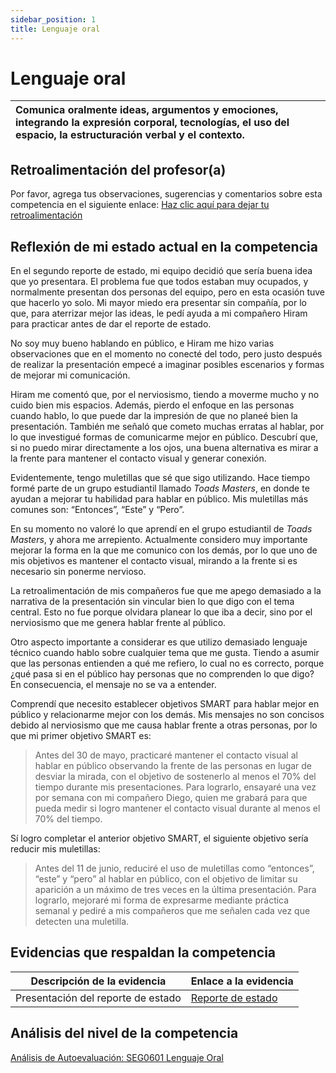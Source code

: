 ```yaml
---
sidebar_position: 1
title: Lenguaje oral
---
```

# Lenguaje oral


| Comunica oralmente ideas, argumentos y emociones, integrando la expresión corporal, tecnologías, el uso del espacio, la estructuración verbal y el contexto. |
| :-------------------------------------------------------------------------------------------------------------------------------------------------------------- |

## Retroalimentación del profesor(a)

Por favor, agrega tus observaciones, sugerencias y comentarios sobre esta competencia en el siguiente enlace:  [Haz clic aquí para dejar tu retroalimentación](https://docs.google.com/document/d/1o2aNd0PEODInR0MsKR8RtF3OVHa19xTYqTM2BMWfY_w/edit?usp=sharing)

## Reflexión de mi estado actual en la competencia

En el segundo reporte de estado, mi equipo decidió que sería buena idea que yo presentara. El problema fue que todos estaban muy ocupados, y normalmente presentan dos personas del equipo, pero en esta ocasión tuve que hacerlo yo solo. Mi mayor miedo era presentar sin compañía, por lo que, para aterrizar mejor las ideas, le pedí ayuda a mi compañero Hiram para practicar antes de dar el reporte de estado.

No soy muy bueno hablando en público, e Hiram me hizo varias observaciones que en el momento no conecté del todo, pero justo después de realizar la presentación empecé a imaginar posibles escenarios y formas de mejorar mi comunicación.

Hiram me comentó que, por el nerviosismo, tiendo a moverme mucho y no cuido bien mis espacios. Además, pierdo el enfoque en las personas cuando hablo, lo que puede dar la impresión de que no planeé bien la presentación. También me señaló que cometo muchas erratas al hablar, por lo que investigué formas de comunicarme mejor en público. Descubrí que, si no puedo mirar directamente a los ojos, una buena alternativa es mirar a la frente para mantener el contacto visual y generar conexión.

Evidentemente, tengo muletillas que sé que sigo utilizando. Hace tiempo formé parte de un grupo estudiantil llamado *Toads Masters*, en donde te ayudan a mejorar tu habilidad para hablar en público. Mis muletillas más comunes son: “Entonces”, “Este” y “Pero”.

En su momento no valoré lo que aprendí en el grupo estudiantil de *Toads Masters*, y ahora me arrepiento. Actualmente considero muy importante mejorar la forma en la que me comunico con los demás, por lo que uno de mis objetivos es mantener el contacto visual, mirando a la frente si es necesario sin ponerme nervioso.

La retroalimentación de mis compañeros fue que me apego demasiado a la narrativa de la presentación sin vincular bien lo que digo con el tema central. Esto no fue porque olvidara planear lo que iba a decir, sino por el nerviosismo que me genera hablar frente al público.

Otro aspecto importante a considerar es que utilizo demasiado lenguaje técnico cuando hablo sobre cualquier tema que me gusta. Tiendo a asumir que las personas entienden a qué me refiero, lo cual no es correcto, porque ¿qué pasa si en el público hay personas que no comprenden lo que digo? En consecuencia, el mensaje no se va a entender.

Comprendí que necesito establecer objetivos SMART para hablar mejor en público y relacionarme mejor con los demás. Mis mensajes no son concisos debido al nerviosismo que me causa hablar frente a otras personas, por lo que mi primer objetivo SMART es:

> Antes del 30 de mayo, practicaré mantener el contacto visual al hablar en público observando la frente de las personas en lugar de desviar la mirada, con el objetivo de sostenerlo al menos el 70% del tiempo durante mis presentaciones. Para lograrlo, ensayaré una vez por semana con mi compañero Diego, quien me grabará para que pueda medir si logro mantener el contacto visual durante al menos el 70% del tiempo.

Sí logro completar el anterior objetivo SMART, el siguiente objetivo sería reducir mis muletillas:

> Antes del 11 de junio, reduciré el uso de muletillas como “entonces”, “este” y “pero” al hablar en público, con el objetivo de limitar su aparición a un máximo de tres veces en la última presentación. Para lograrlo, mejoraré mi forma de expresarme mediante práctica semanal y pediré a mis compañeros que me señalen cada vez que detecten una muletilla.

## Evidencias que respaldan la competencia


| Descripción de la evidencia        | Enlace a la evidencia                                                                                                                                                              |
| ----------------------------------- | ---------------------------------------------------------------------------------------------------------------------------------------------------------------------------------- |
| Presentación del reporte de estado | [Reporte de estado](https://www.canva.com/design/DAGjdeuiD8w/ktvNzRVH5XveEyP64h0a6g/edit?utm_content=DAGjdeuiD8w&utm_campaign=designshare&utm_medium=link2&utm_source=sharebutton) |

## Análisis del nivel de la competencia

[Análisis de Autoevaluación: SEG0601 Lenguaje Oral](/docs/SEG0601/Analisis)
